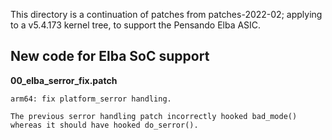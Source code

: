 This directory is a continuation of patches from patches-2022-02; applying
to a v5.4.173 kernel tree, to support the Pensando Elba ASIC.

## New code for Elba SoC support
**00_elba_serror_fix.patch**<br>
```
arm64: fix platform_serror handling.

The previous serror handling patch incorrectly hooked bad_mode()
whereas it should have hooked do_serror().
```

